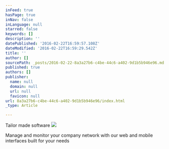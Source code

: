 ```yaml
---
inFeed: true
hasPage: true
inNav: false
inLanguage: null
starred: false
keywords: []
description: ''
datePublished: '2016-02-22T16:59:57.108Z'
dateModified: '2016-02-22T16:59:29.542Z'
title: ''
author: []
sourcePath: _posts/2016-02-22-8a3a27b6-c4be-44c6-a402-9d1b5b946e96.md
published: true
authors: []
publisher:
  name: null
  domain: null
  url: null
  favicon: null
url: 8a3a27b6-c4be-44c6-a402-9d1b5b946e96/index.html
_type: Article

---
```

Tailor made software
![](https://the-grid-user-content.s3-us-west-2.amazonaws.com/ab49d2e8-87ee-4d17-977d-6f06242a5e82.png)

Manage and monitor your company network with our web and mobile interfaces built for your needs